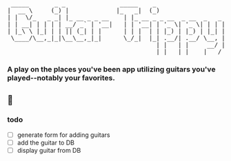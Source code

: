 <pre>
 _____       _ _               _____    _                   
|  __ \     (_) |             |_   _|  (_)                  
| |  \/_   _ _| |_ __ _ _ __    | |_ __ _ _ __  _ __  _   _ 
| | __| | | | | __/ _` | '__|   | | '__| | '_ \| '_ \| | | |
| |_\ \ |_| | | || (_| | |      | | |  | | |_) | |_) | |_| |
 \____/\__,_|_|\__\__,_|_|      \_/_|  |_| .__/| .__/ \__, |
                                         | |   | |     __/ |
                                         |_|   |_|    |___/ 
</pre>

### A play on the places you've been app utilizing guitars you've played--notably your favorites.

## :guitar:

### todo

- [ ] generate form for adding guitars
- [ ] add the guitar to DB
- [ ] display guitar from DB
